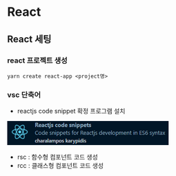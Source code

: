 # React

## React 세팅

### react 프로젝트 생성

```
yarn create react-app <project명>
```

### vsc 단축어

* reactjs code snippet 확정 프로그램 설치&#x20;

![](.gitbook/assets/image.png)

* rsc : 함수형 컴포넌트 코드 생성
* rcc : 클래스형 컴포넌트 코드 생성
